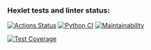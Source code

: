 ### Hexlet tests and linter status:
[![Actions Status](https://github.com/RuslanShamsutdinov/python-project-50/workflows/hexlet-check/badge.svg)](https://github.com/RuslanShamsutdinov/python-project-50/actions)
[![Python CI](https://github.com/RuslanShamsutdinov/python-project-50/actions/workflows/pyci.yml/badge.svg)](https://github.com/RuslanShamsutdinov/python-project-50/actions/workflows/pyci.yml)
[![Maintainability](https://api.codeclimate.com/v1/badges/699a525b8a4e3cb3f397/maintainability)](https://codeclimate.com/github/RuslanShamsutdinov/python-project-50/maintainability)

[![Test Coverage](https://api.codeclimate.com/v1/badges/699a525b8a4e3cb3f397/test_coverage)](https://codeclimate.com/github/RuslanShamsutdinov/python-project-50/test_coverage)
